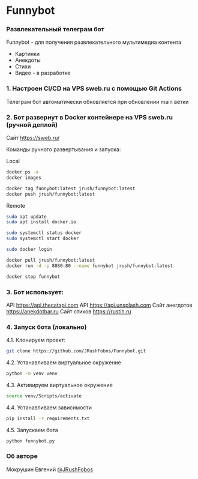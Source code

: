 # Funnybot
### Развлекательный телеграм бот

Funnybot - для получения развлекательного мультимедиа контента

- Картинки
- Анекдоты
- Стихи
- Видео - в разработке

### 1. Настроен CI/CD на VPS sweb.ru с помощью Git Actions
Телеграм бот автоматически обновляется при обновлении main ветки

### 2. Бот развернут в Docker контейнере на VPS sweb.ru (ручной деплой)
Сайт https://sweb.ru/

Команды ручного развертывания и запуска:

Local
```bash
docker ps -a
docker images

docker tag funnybot:latest jrush/funnybot:latest
docker push jrush/funnybot:latest
```
Remote
```bash
sudo apt update
sudo apt install docker.io

sudo systemctl status docker
sudo systemctl start docker

sudo docker login

docker pull jrush/funnybot:latest
docker run -d -p 8080:80 --name funnybot jrush/funnybot:latest

docker stop funnybot
```


### 3. Бот использует:
API https://api.thecatapi.com
API https://api.unsplash.com
Сайт анегдотов https://anekdotbar.ru
Сайт стихов https://rustih.ru


### 4. Запуск бота (локально)
4.1. Клонируем проект:

```bash
git clone https://github.com/JRushFobos/Funnybot.git
```

4.2. Устанавливаем виртуальное окружение

```bash
python -m venv venv
```

4.3. Активируем виртуальное окружение

```bash
source venv/Scripts/activate
```

4.4. Устанавливаем зависимости

```bash
pip install -r requirements.txt
```

4.5. Запускаем бота

```bash
python funnybot.py
```

### Об авторе
Мокрушин Евгений [@JRushFobos](https://github.com/JRushFobos)

